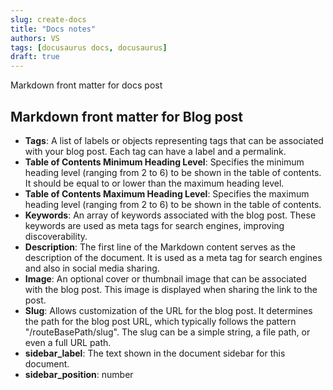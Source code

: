 ```yaml
---
slug: create-docs
title: "Docs notes"
authors: VS
tags: [docusaurus docs, docusaurus]
draft: true
---
```


Markdown front matter for docs post

<!--truncate-->

## Markdown front matter for Blog post

- **Tags**: A list of labels or objects representing tags that can be associated with your blog post. Each tag can have a label and a permalink.
- **Table of Contents Minimum Heading Level**: Specifies the minimum heading level (ranging from 2 to 6) to be shown in the table of contents. It should be equal to or lower than the maximum heading level.
- **Table of Contents Maximum Heading Level**: Specifies the maximum heading level (ranging from 2 to 6) to be shown in the table of contents.
- **Keywords**: An array of keywords associated with the blog post. These keywords are used as meta tags for search engines, improving discoverability.
- **Description**: The first line of the Markdown content serves as the description of the document. It is used as a meta tag for search engines and also in social media sharing.
- **Image**: An optional cover or thumbnail image that can be associated with the blog post. This image is displayed when sharing the link to the post.
- **Slug**: Allows customization of the URL for the blog post. It determines the path for the blog post URL, which typically follows the pattern "/routeBasePath/slug". The slug can be a simple string, a file path, or even a full URL path.
- **sidebar_label**: The text shown in the document sidebar for this document.
- **sidebar_position**: number
